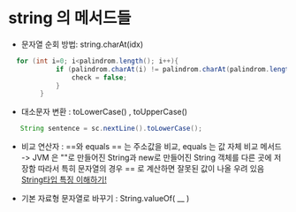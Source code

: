 # string 의 메서드들 

 - 문자열 순회 방법: string.charAt(idx)

```java
  for (int i=0; i<palindrom.length(); i++){
            if (palindrom.charAt(i) != palindrom.charAt(palindrom.length()-i-1) ) {
                check = false;
            }
        }

```

 - 대소문자 변환 : toLowerCase() , toUpperCase()

 ```java
    String sentence = sc.nextLine().toLowerCase();
```

 - 비교 연산자 : ==와 equals
    == 는 주소값을 비교, equals 는 값 자체 비교 메서드 
    -> JVM 은 ""로 만들어진 String과 new로 만들어진 String 객체를 다른 곳에 저장함
    따라서 특히 문자열의 경우 == 로 계산하면 잘못된 값이 나올 우려 있음 
    [String타입 특징 이해하기!](https://inpa.tistory.com/entry/JAVA-%E2%98%95-String-%ED%83%80%EC%9E%85-%ED%95%9C-%EB%88%88%EC%97%90-%EC%9D%B4%ED%95%B4%ED%95%98%EA%B8%B0-String-Pool-%EB%AC%B8%EC%9E%90%EC%97%B4-%EB%B9%84%EA%B5%90)


 - 기본 자료형 문자열로 바꾸기 : String.valueOf( __ )

